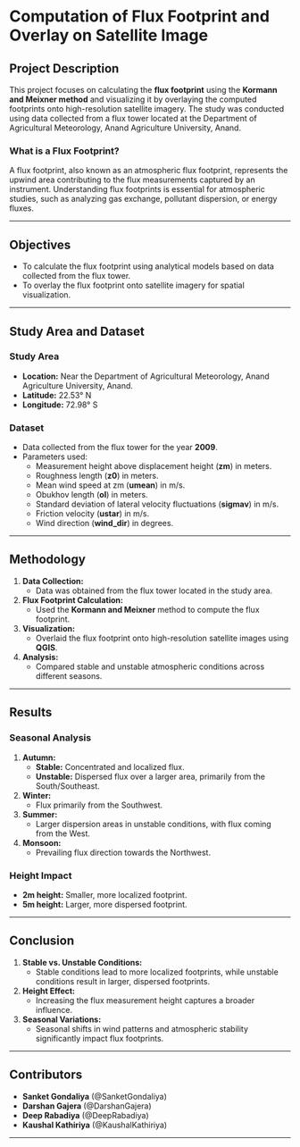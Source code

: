 # Computation of Flux Footprint and Overlay on Satellite Image

## Project Description
This project focuses on calculating the **flux footprint** using the **Kormann and Meixner method** and visualizing it by overlaying the computed footprints onto high-resolution satellite imagery. The study was conducted using data collected from a flux tower located at the Department of Agricultural Meteorology, Anand Agriculture University, Anand.

### What is a Flux Footprint?
A flux footprint, also known as an atmospheric flux footprint, represents the upwind area contributing to the flux measurements captured by an instrument. Understanding flux footprints is essential for atmospheric studies, such as analyzing gas exchange, pollutant dispersion, or energy fluxes.

---

## Objectives
- To calculate the flux footprint using analytical models based on data collected from the flux tower.
- To overlay the flux footprint onto satellite imagery for spatial visualization.

---

## Study Area and Dataset
### Study Area
- **Location:** Near the Department of Agricultural Meteorology, Anand Agriculture University, Anand.
- **Latitude:** 22.53° N
- **Longitude:** 72.98° S

### Dataset
- Data collected from the flux tower for the year **2009**.
- Parameters used:
  - Measurement height above displacement height (**zm**) in meters.
  - Roughness length (**z0**) in meters.
  - Mean wind speed at zm (**umean**) in m/s.
  - Obukhov length (**ol**) in meters.
  - Standard deviation of lateral velocity fluctuations (**sigmav**) in m/s.
  - Friction velocity (**ustar**) in m/s.
  - Wind direction (**wind_dir**) in degrees.

---

## Methodology
1. **Data Collection:**
   - Data was obtained from the flux tower located in the study area.
2. **Flux Footprint Calculation:**
   - Used the **Kormann and Meixner** method to compute the flux footprint.
3. **Visualization:**
   - Overlaid the flux footprint onto high-resolution satellite images using **QGIS**.
4. **Analysis:**
   - Compared stable and unstable atmospheric conditions across different seasons.

---

## Results
### Seasonal Analysis
1. **Autumn:**
   - **Stable:** Concentrated and localized flux.
   - **Unstable:** Dispersed flux over a larger area, primarily from the South/Southeast.
2. **Winter:**
   - Flux primarily from the Southwest.
3. **Summer:**
   - Larger dispersion areas in unstable conditions, with flux coming from the West.
4. **Monsoon:**
   - Prevailing flux direction towards the Northwest.

### Height Impact
- **2m height:** Smaller, more localized footprint.
- **5m height:** Larger, more dispersed footprint.

---

## Conclusion
1. **Stable vs. Unstable Conditions:**
   - Stable conditions lead to more localized footprints, while unstable conditions result in larger, dispersed footprints.
2. **Height Effect:**
   - Increasing the flux measurement height captures a broader influence.
3. **Seasonal Variations:**
   - Seasonal shifts in wind patterns and atmospheric stability significantly impact flux footprints.

---

## Contributors
- **Sanket Gondaliya** (@SanketGondaliya)
- **Darshan Gajera** (@DarshanGajera)
- **Deep Rabadiya** (@DeepRabadiya)
- **Kaushal Kathiriya** (@KaushalKathiriya)

---

